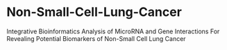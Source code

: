 # Non-Small-Cell-Lung-Cancer
Integrative Bioinformatics Analysis of MicroRNA and Gene Interactions For Revealing Potential Biomarkers of Non-Small Cell Lung Cancer
